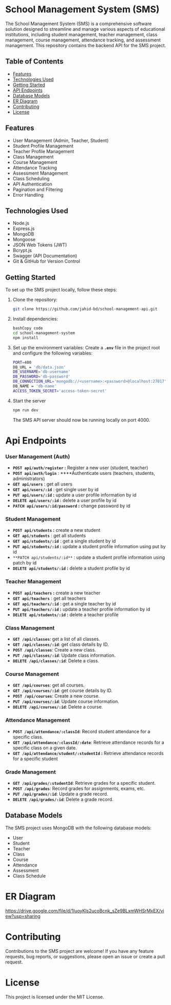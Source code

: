 # School Management System (SMS)

The School Management System (SMS) is a comprehensive software solution designed to streamline and manage various aspects of educational institutions, including student management, teacher management, class management, course management, attendance tracking, and assessment management. This repository contains the backend API for the SMS project.

## Table of Contents

- [Features](#features)
- [Technologies Used](#technologies-used)
- [Getting Started](#getting-started)
- [API Endpoints](#api-endpoints)
- [Database Models](#database-models)
- [ER Diagram](#er-diagram)
- [Contributing](#contributing)
- [License](#license)

## Features

- User Management (Admin, Teacher, Student)
- Student Profile Management
- Teacher Profile Management
- Class Management
- Course Management
- Attendance Tracking
- Assessment Management
- Class Scheduling
- API Authentication
- Pagination and Filtering
- Error Handling

## Technologies Used

- Node.js
- Express.js
- MongoDB
- Mongoose
- JSON Web Tokens (JWT)
- Bcrypt.js
- Swagger (API Documentation)
- Git & GitHub for Version Control

## Getting Started

To set up the SMS project locally, follow these steps:

1. Clone the repository:

   ```bash
   git clone https://github.com/jahid-bd/school-management-api.git

2. Install dependencies:
   
   ```bash
   bashCopy code
   cd school-management-system
   npm install
   ```
3. Set up the environment variables:
   Create a **`.env`** file in the project root and configure the following variables:
   ```bash
   PORT=400	
   DB_URL = 'db/data.json'
   DB_USERNAME='db-username'
   DB_PASSWORD='db-password'
   DB_CONNECTION_URL='mongodb://<username>:<password>@localhost:27017'
   DB_NAME = 'db-name'
   ACCESS_TOKEN_SECRET='access-token-secret'
   ```
   
5. Start the server

   ```bash
   npm run dev
   ```
   The SMS API server should now be running locally on port 4000.

# Api Endpoints
   
### User Management (Auth)

- **`POST api/auth/register` :** Register a new user (student, teacher)
- **`POST api/auth/login`** : ****Authenticate users (teachers, students, administrators)
- **`GET api/users`** : get all users
- **`GET api/users/:id`** : get single user by id
- **`PUT api/users/:id` :** update a user profile information by id
- **`DELETE api/users/:id` :** delete a user profile by id
- **`PATCH api/users/:id/password` :**  change password by id

### Student Management

- **`POST api/students` :** create a new student
- **`GET api/students`** : get all students
- **`GET api/students/:id`** : get a single student by id
- **`PUT api/students/:id` :** update a student profile information using put by id
- `**PATCH api/students/:id**` : update a student profile information using patch by id
- **`DELETE api/students/:id` :** delete a student profile by id

### Teacher Management

- **`POST api/teachers` :** create a new teacher
- **`GET api/teachers`** : get all teachers
- **`GET api/teachers/:id`** : get a single teacher by id
- **`PUT api/teachers/:id` :** update a teacher profile information by id
- **`DELETE api/students/:id` :** delete a teacher profile

### Class Management

- **`GET /api/classes`**: get a list of all classes.
- **`GET /api/classes/:id`**: get class details by ID.
- **`POST /api/classes`**: Create a new class.
- **`PUT /api/classes/:id`**: Update class information.
- **`DELETE /api/classes/:id`**: Delete a class.

### Course Management

- **`GET /api/courses`**: get all courses.
- **`GET /api/courses/:id`**: get course details by ID.
- **`POST /api/courses`**: Create a new course.
- **`PUT /api/courses/:id`**: Update course information.
- **`DELETE /api/courses/:id`**: Delete a course.

### Attendance Management

- **`POST /api/attendance/:classId`**: Record student attendance for a specific class.
- **`GET /api/attendance/:classId/:date`**: Retrieve attendance records for a specific class on a given date.
- **`GET /api/attendance/student/:studentId` :** Retrieve attendance records for a specific student

### Grade Management

- **`GET /api/grades/:studentId`**: Retrieve grades for a specific student.
- **`POST /api/grades`**: Record grades for assignments, exams, etc.
- **`PUT /api/grades/:id`**: Update a grade record.
- **`DELETE /api/grades/:id`**: Delete a grade record.
  
## **Database Models**

The SMS project uses MongoDB with the following database models:

- User
- Student
- Teacher
- Class
- Course
- Attendance
- Assessment
- Class Schedule

# ER Diagram
https://drive.google.com/file/d/1IuoyKls2ucoBcnk_sZe9BLxmWHSrMxEX/view?usp=sharing

# Contributing
Contributions to the SMS project are welcome! If you have any feature requests, bug reports, or suggestions, please open an issue or create a pull request.

# License
This project is licensed under the MIT License.
